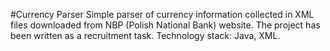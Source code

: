 #Currency Parser
Simple parser of currency information collected in XML files downloaded from NBP (Polish National Bank) website. The project has been written as a recruitment task. Technology stack: Java, XML.
